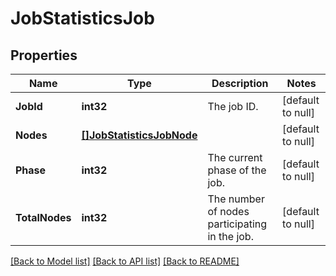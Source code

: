 # JobStatisticsJob

## Properties
Name | Type | Description | Notes
------------ | ------------- | ------------- | -------------
**JobId** | **int32** | The job ID. | [default to null]
**Nodes** | [**[]JobStatisticsJobNode**](JobStatisticsJobNode.md) |  | [default to null]
**Phase** | **int32** | The current phase of the job. | [default to null]
**TotalNodes** | **int32** | The number of nodes participating in the job. | [default to null]

[[Back to Model list]](../README.md#documentation-for-models) [[Back to API list]](../README.md#documentation-for-api-endpoints) [[Back to README]](../README.md)


